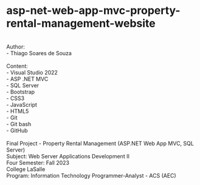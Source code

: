 # asp-net-web-app-mvc-property-rental-management-website
<br/>
Author:
<br/>
- Thiago Soares de Souza
<br/>
<br/>
Content:
<br/>
- Visual Studio 2022
<br/>
- ASP .NET MVC
<br/>
- SQL Server
<br/>
- Bootstrap
<br/>
- CSS3
<br/>
- JavaScript
<br/>
- HTML5
<br/>
- Git
<br/>
- Git bash
<br/>
- GitHub
<br/>
<br/>
Final Project - Property Rental Management (ASP.NET Web App MVC, SQL Server)
<br/>
Subject: Web Server Applications Development II
<br/>
Four Semester: Fall 2023
<br/>
College LaSalle
<br/>
Program: Information Technology Programmer-Analyst - ACS (AEC)

